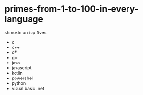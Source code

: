 # primes-from-1-to-100-in-every-language
shmokin on top fives
- c
- c++
- c#
- go
- java
- javascript
- kotlin
- powershell
- python
- visual basic .net